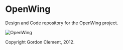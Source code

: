 OpenWing
========

Design and Code repository for the OpenWing project.

![OpenWing](http://i.imgur.com/1quirl.jpg)

Copyright Gordon Clement, 2012.